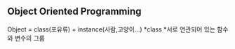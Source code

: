 Object Oriented Programming
------------------------------
Object = class(포유류) + instance(사람,고양이...)
*class
  *서로 연관되어 있는 함수와 변수의 그룹
